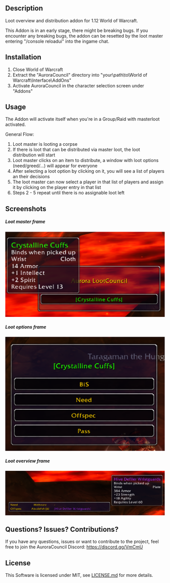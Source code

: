 ## Description

Loot overview and distribution addon for 1.12 World of Warcraft.

This Addon is in an early stage, there might be breaking bugs. If you encounter any breaking bugs, the addon can be resetted by the loot master entering "/console reloadui" into the ingame chat.

## Installation

1. Close World of Warcraft
2. Extract the "AuroraCouncil" directory into "your\path\to\World of Warcraft\Interface\AddOns\"
3. Activate AuroraCouncil in the character selection screen under "Addons"

## Usage

The Addon will activate itself when you're in a Group/Raid with masterloot activated.

General Flow:
1. Loot master is looting a corpse
2. If there is loot that can be distributed via master loot, the loot distribution will start
3. Loot master clicks on an item to distribute, a window with loot options (need/greed/...) will appear for everyone
4. After selecting a loot option by clicking on it, you will see a list of players an their decisions
5. The loot master can now select a player in that list of players and assign it by clicking on the player entry in that list
6. Steps 2 - 5 repeat until there is no assignable loot left

## Screenshots
##### Loot master frame
![Alt text](readme/lootmasterframe.png)
 
##### Loot options frame
![Alt text](readme/lootoptionsframe.png)
 
##### Loot overview frame
![Alt text](readme/overviewframe.png)

## Questions? Issues? Contributions?
If you have any questions, issues or want to contribute to the project, feel free to join the AuroraCouncil Discord:
https://discord.gg/VmCmU

## License

This Software is licensed under MIT, see [LICENSE.md](/LICENSE.md) for more details.
